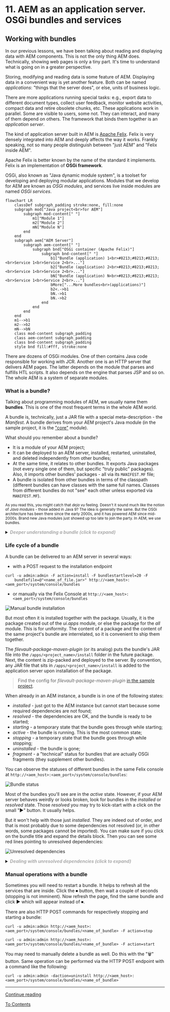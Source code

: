 # 11. AEM as an application server. OSGi bundles and services

## Working with bundles

In our previous lessons, we have been talking about reading and displaying data with AEM components. This is not the only thing AEM does. Technically, showing web pages is only a tiny part. It's time to understand what is going on in a greater perspective.

Storing, modifying and reading data is some feature of AEM. Displaying data in a convenient way is yet another feature. Both can be named _applications_: "things that the server does", or else, units of business logic. 

There are more applications running special tasks: e.g., export data to different document types, collect user feedback, monitor website activities, compact data and retire obsolete chunks, etc. These applications work in parallel. Some are visible to users, some not. They can interact, and many of them depend on others. The framework that binds them together is an _application server_.

The kind of application server built in AEM is [Apache Felix](https://felix.apache.org/documentation/index.html). Felix is very densely integrated into AEM and deeply affects the way it works. Frankly speaking, not so many people distinguish between "just AEM" and "Felix inside AEM".

Apache Felix is better known by the name of the standard it implements. Felix is an implementation of **OSGi framework**. 

OSGi, also known as "Java dynamic module system", is a toolset for developing and deploying modular applications. Modules that we develop for AEM are known as _OSGi modules_, and services live inside modules are named _OSGi services_.

```mermaid
flowchart LR
    classDef subgraph_padding stroke:none, fill:none
    subgraph mod["Java project<br>for AEM"]
        subgraph mod-content[" "]
            m1["Module 1"]
            m2["Module 2"]
            mN["Module N"]
        end
    end
    subgraph aem["AEM Server"]
        subgraph aem-content[" "]
            subgraph bnd["OSGi container (Apache Felix)"]
                subgraph bnd-content[" "]
                    b1["Bundle (application) 1<br>#8213;#8213;#8213;<br>Service 1<br>Service 2<br>..."]
                    b2["Bundle (application) 2<br>#8213;#8213;#8213;<br>Service 1<br>Service 2<br>..."]
                    bN["Bundle (application) N<br>#8213;#8213;#8213;<br>Service 1<br>Service 2<br>..."]
                    bMore["...More bundles<br>(applications)"]
                    b2<.->b1
                    bN.->b1
                    bN.->b2
                end
            end
        end
    end
    m1-->b1
    m2-->b2
    mN-->bN
    class mod-content subgraph_padding
    class aem-content subgraph_padding
    class bnd-content subgraph_padding
    style bnd fill:#fff, stroke:none
```
There are dozens of OSGi modules. One of then contains Java code responsible for working with JCR. Another one is an HTTP server that delivers AEM pages. The latter depends on the module that parses and fulfills HTL scripts. It also depends on the engine that parses JSP and so on. The whole AEM is a system of separate modules.

### What is a bundle?

Talking about programming modules of AEM, we usually name them **bundles**. This is one of the most frequent terms in the whole AEM world.

A bundle is, technically, just a JAR file with a special meta-description - the _Manifest_. A bundle derives from your AEM project's Java module (in the sample project, it is the ["core"](/project/core) module). 

What should you remember about a bundle?

* It is a module of your AEM project;
* It can be deployed to an AEM server, installed, restarted, uninstalled, and deleted independently from other bundles;
* At the same time, it relates to other bundles. It exports Java packages (not every single one of them, but specific "truly public" packages). Also, it imports other bundles' packages - all via its `MANIFEST.MF` file;
* A bundle is isolated from other bundles in terms of the classpath (different bundles can have classes with the same full names. Classes from different bundles do not "see" each other unless exported via `MANIFEST.MF`).

<small>As you read this, you might catch that _deja vu_ feeling. Doesn't it sound much like the notion of _Java modules_ - those added in Java 9? The idea is generally the same. But the OSGi architecture has been there since the early 2000s, and it has powered AEM since mid-2000s. Brand new Java modules just showed up too late to join the party. In AEM, we use bundles.</small>

<details>
<summary><em style="color:#aaa; font-weight: bold">Deeper understanding a bundle (click to expand)</em></summary>

<b>Why does your _core_ module compile into a bundle?</b> 

There is a Maven plugin responsible for this. In the sample project, this is _bnd-maven-plugin_.

```xml
<plugin>
    <groupId>biz.aQute.bnd</groupId>
    <artifactId>bnd-maven-plugin</artifactId>
    <version>${bnd.version}</version>
    <executions>
        <execution>
            <id>bnd-process</id>
            <goals>
                <goal>bnd-process</goal>
            </goals>
            <configuration>
                <bnd>
                    <![CDATA[
                        Bundle-Category: ${componentGroupName}
                        -exportcontents: ${removeall;${packages;};${packages;CONDITIONAL}}
                        -noextraheaders: true
                        -snapshot: SNAPSHOT
                        Bundle-DocURL:
                        -plugin org.apache.sling.caconfig.bndplugin.ConfigurationClassScannerPlugin
                        -plugin org.apache.sling.bnd.models.ModelsScannerPlugin
                    ]]>
                </bnd>
            </configuration>
        </execution>
    </executions>
    <dependencies>
        <!-- ... -->
    </dependencies>
</plugin>
```

(In a project you will be working on some day there might be an alternative - e.g., _maven-bundle-plugin_.)

The plugin composes the `MANIFEST.MF` file and, optionally, puts additional resources into the JAR file. This is done by processing instructions like those passed in the `<bnd>` section. You can read about them [here](https://github.com/bndtools/bnd/blob/master/maven/bnd-maven-plugin/README.md). Most of the time the set displayed above will work OK.

As the `MANIFEST.MF` is created, you can find it inside the compiled JAR file under the _target_ folder:

![MANIFEST.MF file location](./img/manifest-mf-location.png)

... and it looks like this:
```
Manifest-Version: 1.0
Created-By: Apache Maven Bundle Plugin
Build-Jdk-Spec: 11
Bnd-LastModified: 1665185525517
Build-Jdk: 11.0.13
Bundle-Description: Core bundle for Sample AEM Project
Bundle-ManifestVersion: 2
Bundle-Name: Sample AEM Project - Core
Bundle-SymbolicName: com.exadel.aem.sample-project.core
Bundle-Version: 1.0.0.SNAPSHOT
Export-Package: com.exadel.aem.core.models;uses:="org.apache.sling.api,o
 rg.apache.sling.api.resource,org.apache.sling.models.annotations";versi
 on="1.0.0"
Import-Package: javax.inject;version="0.0.0",javax.annotation;version="0
 .0.0",org.apache.sling.api;resolution:=optional;version="[2.3,3)",org.a
 pache.sling.api.resource;resolution:=optional;version="[2.12,3)",org.ap
 ache.sling.models.annotations;resolution:=optional;version="[1.5,2)",or
 g.apache.sling.models.annotations.injectorspecific;resolution:=optional
 ;version="[1.1,2)",org.apache.sling.models.factory;resolution:=optional
 ;version="[1.4,2)"
Require-Capability: osgi.ee;filter:="(&(osgi.ee=JavaSE)(version=11))"
Sling-Model-Packages: com.exadel.aem.core.models
Tool: Bnd-5.1.1.202006162103
```
You can learn about the sections of `MANIFEST.MF` and what they are for in [this document](https://www.vogella.com/tutorials/OSGi/article.html#the-manifest-file-manifest-mf).

<b>How is the manifest created?</b>

The _bnd-maven-plugin_ scans Java classes of the current module, processes annotations, and extracts info to put in the manifest. Also, it adds some data from the plugin's config. You don't have to create a manifest by hand. You just provide proper annotations (such as `@Model`) and adequate plugin config.

<b>Ways to deal with JAR files without a manifest</b>

Only JAR files with a manifest can be installed as parts of the AEM's application container. However, some features you need may come from a 3rd-party library that does not have an OSGi manifest. Such libraries as _jsoup_, _pdfbox_, _zip4j_, etc., do not have manifests. That's why they speak of "OSGi-ready" and "non-OSGi-ready" libraries.

How should we deal with the latter? 

Sometimes an OSGi-ready variant of a library can still be found, although not as famous as a "usual" one. This is the story of _Apache Commons_ or _Gson_, etc. Try to find it and add to your project's dependencies.

Other times they suggest that you embed a non-OSGi-ready JAR into the artifact that you build out of your module. 

If you use _bnd-maven-plugin_ add to the plugin's config a line like the following:
```xml
<bnd>
<![CDATA[
    ...
    -includeresource: <artifact_ID>-<artifact_version>.jar;lib:=true
]]>
</bnd>
```

The name of the JAR can look like `jsoup-1.15.3.jar`. Also, the important part is `lib:=true`. Thus we make sure that the _.class_ files present in the JAR file are added to the classpath of the current module.

> Note: this way we are actually adding a dependency `jsoup` in the POM of our sample project's [core module](/project/core/pom.xml). Please note: to make sure that the version of `jsoup` is the same across the project, we extract it into the Maven property `${org.jsoup.version}`.

If you use _maven-bundle-plugin_, embedding goes even simpler:

```xml
<configuration>
    <instructions>
        <!-- ... -->
        <Embed-Dependency>*;scope=compile</Embed-Dependency>
    </instructions>
</configuration>
```
If the needed library is a Maven dependency in the compile scope, it will just be embedded. <small>The wildcard here is for any dependency. Instead, you may specify a concrete artifact ID like `jsoup`.</small>

<small>Else, you can turn a foreign JAR file into an OSGi-compliant library by creating and embedding a manifest by hand. See explanation [here](https://dev.lucee.org/t/how-do-i-convert-an-existing-jar-file-into-an-osgi-bundle/374). We don't fairly recommend this approach, though.</small>
</details>

### Life cycle of a bundle

A bundle can be delivered to an AEM server in several ways:
- with a POST request to the installation endpoint 
```
curl -u admin:admin -F action=install -F bundlestartlevel=20 -F 
    bundlefile=@"<name_of_file.jar>" http://<aem_host>:<aem_port>/system/console/bundles
```
- or manually via the Felix Console at `http://<aem_host>:<aem_port>/system/console/bundles`

![Manual bundle installation](./img/manual-bundle-install.png)

But most often it is installed together with the package. Usually, it is the package created out of the _ui.apps_ module, or else the package for the _all_ module. This is for uniformity. The content of a package and the content of the same project's bundle are interrelated, so it is convenient to ship them together. 

The _filevault-package-maven-plugin_ (or its analog) puts the bundle's JAR file into the `/apps/<project_name>/install` folder in the future package. Next, the content is zip-packed and deployed to the server. By convention, any JAR file that sits in `/apps/<project_name>/install` is added to the application server upon installation of the package.

> Find the config for _filevault-package-maven-plugin_ [in the sample project](/project/all/pom.xml).

When already in an AEM instance, a bundle is in one of the following states:
- *installed* - just got to the AEM instance but cannot start because some required dependencies are not found;
- *resolved* - the dependencies are OK, and the bundle is ready to be started;
- *starting* - a temporary state that the bundle goes through while starting;
- *active* - the bundle is running. This is the most common state;
- *stopping* - a temporary state that the bundle goes through while stopping;
- *uninstalled* - the bundle is gone;
- *fragment* - a "technical" status for bundles that are actually OSGi fragments (they supplement other bundles).

You can observe the statuses of different bundles in the same Felix console at `http://<aem_host>:<aem_port>/system/console/bundles`:

![Bundle status](./img/bundle-status.png)

Most of the bundles you'll see are in the _active_ state. However, if your AEM server behaves weirdly or looks broken, look for bundles in the _installed_ or _resolved_ state. Those _resolved_ you may try to kick-start with a click on the small "▶" button. It usually helps.

But it won't help with those just _installed_. They are indeed out of order, and that is most probably due to some dependencies not resolved (or, in other words, some packages cannot be imported). You can make sure if you click on the bundle title and expand the details block. Then you can see some red lines pointing to unresolved dependencies:

![Unresolved dependencies](./img/unresolved-dependencies.png)

<details>
<summary><em style="color:#aaa; font-weight: bold">Dealing with unresolved dependencies (click to expand)</em></summary>

A bundle can start when it is able to reach all the stuff listed in the `Import-Packages` section of `MANIFEST.MF`. Notably, the required packages must not just be there but also have particular versions like `[2.12,3)` (reads: "a version from 2.12, inclusive, up to 3, exclusive). 

These limitations come from Maven analyzing the `pom.xml` file, exactly its "dependencies" section. There are some dependencies declared as _provided_. That is, you expect them to be present on the server. Maven converts these "expectations" into the `Inported-Packages` content. If you were mistaken expecting a particular item to be provided, the "cannot be resolved" error is just around the corner.

So, the first thing you must do is revise your dependencies. Try to search the `/system/console/bundles` page for the name of the dependency that you need and that is reported missing. It might still be there but with a different version. Then you can just amend the version in `pom.xml`.

Otherwise, it is not there. The `org.jsoup` thing in the screenshot above is just that case. Often this is due to the dependency being a non-OSGi-ready one. Then you can consider changing the scope to _provided_ and making sure the appropriate JAR file embeds into the bundle of your own as we discussed above.

Yet another option is adding the following to _bnd-maven-plugin_:
```xml
<bnd>
<![CDATA[
    ...
    Import-Package: *;resolution:=optional
]]>
</bnd>
```
 `*` means "any package at all". You can narrow down the instruction to a particular package, like `org.jsoup;resolution:=optional`.

And again, a similar thing can be done with _maven-bundle-plugin_ if your project uses it:

```xml
<configuration>
    <instructions>
        <!-- ... -->
        <Import-Package>*;resolution:=optional</Import-Package>
    </instructions>
</configuration>
```

This way, you instruct the OSGi framework that a missing dependency is not a blocker for the bundle to start. Be careful, though. It makes little sense ignoring the absence of a class if you are going to use it. This will only lead to the likes of `ClassNotFoundException` later on. 

The optional resolution makes sense if you don't even have an idea what the red-colored packages in the _Felix Console_ are. In this case, they are probably _transitive dependencies_ (own dependencies of a dependency of yours). Chances are that your application can live without them. At least, you can try.  

Quite often, the _Felix Console_ shows in red the packages from another bundle of yours. It means that this other bundle could not start in its own turn. You need to locate that bundle and try to troubleshoot it. As you succeed, chances are that both your bundles will be up and running.
</details>

### Manual operations with a bundle

Sometimes you will need to restart a bundle. It helps to refresh all the services that are inside. Click the ⏹ button, then wait a couple of seconds (stopping is not imminent). Now refresh the page, find the same bundle and click ▶ which will appear instead of ⏹.

There are also HTTP POST commands for respectively stopping and starting a bundle:
```
curl -u admin:admin http://<aem_host>:<aem_port>/system/console/bundles/<name_of_bundle> -F action=stop

curl -u admin:admin http://<aem_host>:<aem_port>/system/console/bundles/<name_of_bundle> -F action=start
```

You may need to manually delete a bundle as well. Do this with the "🗑" button. Same operation can be performed via the HTTP POST endpoint with a command like the following:
```
curl -u admin:admin -daction=uninstall http://<aem_host>:<aem_port>/system/console/bundles/<name_of_bundle>
```
---

[Continue reading](part2.md)

[To Contents](../../../README.md)
